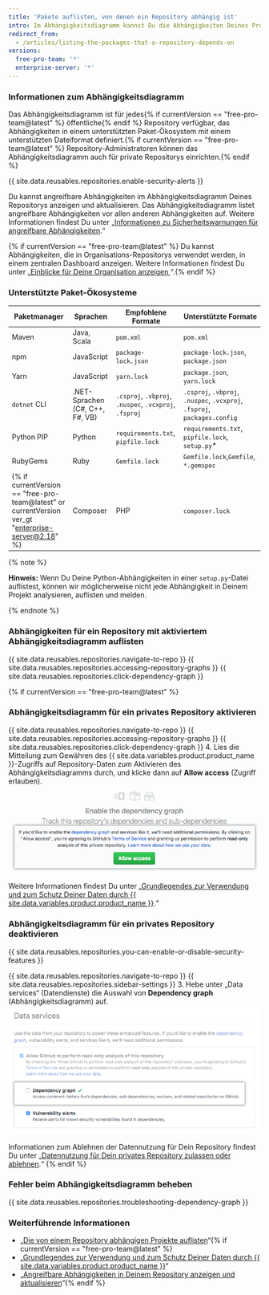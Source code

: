 ```yaml
---
title: 'Pakete auflisten, von denen ein Repository abhängig ist'
intro: Im Abhängigkeitsdiagramm kannst Du die Abhängigkeiten Deines Projekts sowie alle erkannten Schwachstellen sehen.
redirect_from:
  - /articles/listing-the-packages-that-a-repository-depends-on
versions:
  free-pro-team: '*'
  enterprise-server: '*'
---
```


### Informationen zum Abhängigkeitsdiagramm

Das Abhängigkeitsdiagramm ist für jedes{% if currentVersion == "free-pro-team@latest" %} öffentliche{% endif %} Repository verfügbar, das Abhängigkeiten in einem unterstützten Paket-Ökosystem mit einem unterstützten Dateiformat definiert.{% if currentVersion == "free-pro-team@latest" %} Repository-Administratoren können das Abhängigkeitsdiagramm auch für private Repositorys einrichten.{% endif %}

{{ site.data.reusables.repositories.enable-security-alerts }}

Du kannst angreifbare Abhängigkeiten im Abhängigkeitsdiagramm Deines Repositorys anzeigen und aktualisieren. Das Abhängigkeitsdiagramm listet angreifbare Abhängigkeiten vor allen anderen Abhängigkeiten auf. Weitere Informationen findest Du unter „[Informationen zu Sicherheitswarnungen für angreifbare Abhängigkeiten](/articles/about-security-alerts-for-vulnerable-dependencies).“

{% if currentVersion == "free-pro-team@latest" %}
Du kannst Abhängigkeiten, die in Organisations-Repositorys verwendet werden, in einem zentralen Dashboard anzeigen. Weitere Informationen findest Du unter „[Einblicke für Deine Organisation anzeigen ](/articles/viewing-insights-for-your-organization#viewing-organization-dependency-insights)“.{% endif %}

### Unterstützte Paket-Ökosysteme

| Paketmanager | Sprachen                        | Empfohlene Formate                                     | Unterstützte Formate                                                      |
| ------------ | ------------------------------- | ------------------------------------------------------ | ------------------------------------------------------------------------- |
| Maven        | Java, Scala                     | `pom.xml`                                              | `pom.xml`                                                                 |
| npm          | JavaScript                      | `package-lock.json`                                    | `package-lock.json`, `package.json`                                       |
| Yarn         | JavaScript                      | `yarn.lock`                                            | `package.json`, `yarn.lock`                                               |
| `dotnet` CLI | .NET-Sprachen (C#, C++, F#, VB) | `.csproj`, `.vbproj`, `.nuspec`, `.vcxproj`, `.fsproj` | `.csproj`, `.vbproj`, `.nuspec`, `.vcxproj`, `.fsproj`, `packages.config` |
| Python PIP   | Python                          | `requirements.txt`, `pipfile.lock`                     | `requirements.txt`, `pipfile.lock`, `setup.py`*                           |
| RubyGems     | Ruby                            | `Gemfile.lock`                                         | `Gemfile.lock`,`Gemfile`, `*.gemspec`                                     |
{% if currentVersion == "free-pro-team@latest" or currentVersion ver_gt "enterprise-server@2.18" %}| Composer             | PHP           | `composer.lock` | `composer.json`, `composer.lock` |{% endif %}

{% note %}

**Hinweis:** Wenn Du Deine Python-Abhängigkeiten in einer `setup.py`-Datei auflistest, können wir möglicherweise nicht jede Abhängigkeit in Deinem Projekt analysieren, auflisten und melden.

{% endnote %}

### Abhängigkeiten für ein Repository mit aktiviertem Abhängigkeitsdiagramm auflisten

{{ site.data.reusables.repositories.navigate-to-repo }}
{{ site.data.reusables.repositories.accessing-repository-graphs }}
{{ site.data.reusables.repositories.click-dependency-graph }}

{% if currentVersion == "free-pro-team@latest" %}
### Abhängigkeitsdiagramm für ein privates Repository aktivieren

{{ site.data.reusables.repositories.navigate-to-repo }}
{{ site.data.reusables.repositories.accessing-repository-graphs }}
{{ site.data.reusables.repositories.click-dependency-graph }}
4. Lies die Mitteilung zum Gewähren des {{ site.data.variables.product.product_name }}-Zugriffs auf Repository-Daten zum Aktivieren des Abhängigkeitsdiagramms durch, und klicke dann auf **Allow access** (Zugriff erlauben). ![Schaltfläche, um den Zugriff auf Repository-Daten für die Aktivierung des Abhängigkeitsdiagramms zuzulassen](/assets/images/help/repository/dependency-graph-allow-access-button.png)

Weitere Informationen findest Du unter „[Grundlegendes zur Verwendung und zum Schutz Deiner Daten durch {{ site.data.variables.product.product_name }}](/categories/understanding-how-github-uses-and-protects-your-data).“

### Abhängigkeitsdiagramm für ein privates Repository deaktivieren

{{ site.data.reusables.repositories.you-can-enable-or-disable-security-features }}

{{ site.data.reusables.repositories.navigate-to-repo }}
{{ site.data.reusables.repositories.sidebar-settings }}
3. Hebe unter „Data services“ (Datendienste) die Auswahl von **Dependency graph** (Abhängigkeitsdiagramm) auf. ![Kontrollkästchen zum Deaktivieren des Abhängigkeitsdiagramms](/assets/images/help/repository/private-repo-data-use-dependency-graph-disabled.png)

Informationen zum Ablehnen der Datennutzung für Dein Repository findest Du unter „[Datennutzung für Dein privates Repository zulassen oder ablehnen](/articles/opting-into-or-out-of-data-use-for-your-private-repository).“
{% endif %}

### Fehler beim Abhängigkeitsdiagramm beheben

{{ site.data.reusables.repositories.troubleshooting-dependency-graph }}

### Weiterführende Informationen

- „[Die von einem Repository abhängigen Projekte auflisten](/articles/listing-the-projects-that-depend-on-a-repository)“{% if currentVersion == "free-pro-team@latest" %}
- „[Grundlegendes zur Verwendung und zum Schutz Deiner Daten durch {{ site.data.variables.product.product_name }}](/categories/understanding-how-github-uses-and-protects-your-data)“
- „[Angreifbare Abhängigkeiten in Deinem Repository anzeigen und aktualisieren](/articles/viewing-and-updating-vulnerable-dependencies-in-your-repository)“{% endif %}
